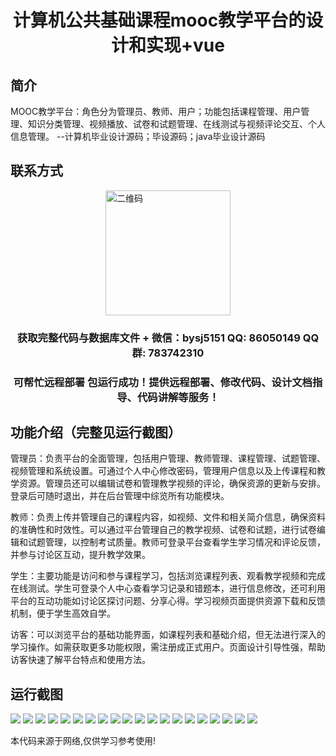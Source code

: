 <p><h1 align="center">计算机公共基础课程mooc教学平台的设计和实现+vue</h1></p>

## 简介
MOOC教学平台：角色分为管理员、教师、用户；功能包括课程管理、用户管理、知识分类管理、视频播放、试卷和试题管理、在线测试与视频评论交互、个人信息管理。    --计算机毕业设计源码；毕设源码；java毕业设计源码


## 联系方式
<img src="https://bs-1329754181.cos.ap-shanghai.myqcloud.com/wx.jpg" alt="二维码" style="display: block; margin: 0 auto;" width="200px">
<p><h3 align="center">获取完整代码与数据库文件 + 微信：bysj5151 QQ: 86050149 QQ群: 783742310</h3></p>
<p><h3 align="center">可帮忙远程部署 包运行成功！提供远程部署、修改代码、设计文档指导、代码讲解等服务！</h3></p>

## 功能介绍（完整见运行截图）
管理员：负责平台的全面管理，包括用户管理、教师管理、课程管理、试题管理、视频管理和系统设置。可通过个人中心修改密码，管理用户信息以及上传课程和教学资源。管理员还可以编辑试卷和管理教学视频的评论，确保资源的更新与安排。登录后可随时退出，并在后台管理中综览所有功能模块。

教师：负责上传并管理自己的课程内容，如视频、文件和相关简介信息，确保资料的准确性和时效性。可以通过平台管理自己的教学视频、试卷和试题，进行试卷编辑和试题管理，以控制考试质量。教师可登录平台查看学生学习情况和评论反馈，并参与讨论区互动，提升教学效果。

学生：主要功能是访问和参与课程学习，包括浏览课程列表、观看教学视频和完成在线测试。学生可登录个人中心查看学习记录和错题本，进行信息修改，还可利用平台的互动功能如讨论区探讨问题、分享心得。学习视频页面提供资源下载和反馈机制，便于学生高效自学。

访客：可以浏览平台的基础功能界面，如课程列表和基础介绍，但无法进行深入的学习操作。如需获取更多功能权限，需注册成正式用户。页面设计引导性强，帮助访客快速了解平台特点和使用方法。


## 运行截图
![](https://bs-1329754181.cos.ap-shanghai.myqcloud.com/ssm/ComputerPublicFoundationCourseMoocTeachingPlatform/img/001.jpg)
![](https://bs-1329754181.cos.ap-shanghai.myqcloud.com/ssm/ComputerPublicFoundationCourseMoocTeachingPlatform/img/002.jpg)
![](https://bs-1329754181.cos.ap-shanghai.myqcloud.com/ssm/ComputerPublicFoundationCourseMoocTeachingPlatform/img/003.jpg)
![](https://bs-1329754181.cos.ap-shanghai.myqcloud.com/ssm/ComputerPublicFoundationCourseMoocTeachingPlatform/img/004.jpg)
![](https://bs-1329754181.cos.ap-shanghai.myqcloud.com/ssm/ComputerPublicFoundationCourseMoocTeachingPlatform/img/005.jpg)
![](https://bs-1329754181.cos.ap-shanghai.myqcloud.com/ssm/ComputerPublicFoundationCourseMoocTeachingPlatform/img/006.jpg)
![](https://bs-1329754181.cos.ap-shanghai.myqcloud.com/ssm/ComputerPublicFoundationCourseMoocTeachingPlatform/img/007.jpg)
![](https://bs-1329754181.cos.ap-shanghai.myqcloud.com/ssm/ComputerPublicFoundationCourseMoocTeachingPlatform/img/008.jpg)
![](https://bs-1329754181.cos.ap-shanghai.myqcloud.com/ssm/ComputerPublicFoundationCourseMoocTeachingPlatform/img/009.jpg)
![](https://bs-1329754181.cos.ap-shanghai.myqcloud.com/ssm/ComputerPublicFoundationCourseMoocTeachingPlatform/img/010.jpg)
![](https://bs-1329754181.cos.ap-shanghai.myqcloud.com/ssm/ComputerPublicFoundationCourseMoocTeachingPlatform/img/011.jpg)
![](https://bs-1329754181.cos.ap-shanghai.myqcloud.com/ssm/ComputerPublicFoundationCourseMoocTeachingPlatform/img/012.jpg)
![](https://bs-1329754181.cos.ap-shanghai.myqcloud.com/ssm/ComputerPublicFoundationCourseMoocTeachingPlatform/img/013.jpg)
![](https://bs-1329754181.cos.ap-shanghai.myqcloud.com/ssm/ComputerPublicFoundationCourseMoocTeachingPlatform/img/014.jpg)
![](https://bs-1329754181.cos.ap-shanghai.myqcloud.com/ssm/ComputerPublicFoundationCourseMoocTeachingPlatform/img/015.jpg)
![](https://bs-1329754181.cos.ap-shanghai.myqcloud.com/ssm/ComputerPublicFoundationCourseMoocTeachingPlatform/img/016.jpg)
![](https://bs-1329754181.cos.ap-shanghai.myqcloud.com/ssm/ComputerPublicFoundationCourseMoocTeachingPlatform/img/017.jpg)
![](https://bs-1329754181.cos.ap-shanghai.myqcloud.com/ssm/ComputerPublicFoundationCourseMoocTeachingPlatform/img/018.jpg)
![](https://bs-1329754181.cos.ap-shanghai.myqcloud.com/ssm/ComputerPublicFoundationCourseMoocTeachingPlatform/img/019.jpg)
![](https://bs-1329754181.cos.ap-shanghai.myqcloud.com/ssm/ComputerPublicFoundationCourseMoocTeachingPlatform/img/020.jpg)

<p>本代码来源于网络,仅供学习参考使用!</p>
